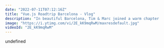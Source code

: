 ```yaml
---
date: "2022-07-11T07:12:16Z"
title: "Vue.js Roadtrip Barcelona - Vlog"
description: "In beautiful Barcelona, Tim & Marc joined a warm chapter of Vue.js Roadtrips organized by Passionate People. They interviewed speakers and captured the vibe around the event.\n\nThis is Middleware Productions: we film interviews, shoot b-roll, create story arcs, edit, sound edit, and publish the video on the day itself. Film in the morning, show in the afternoon."
image: "https://i.ytimg.com/vi/2E_kK9mqRwM/maxresdefault.jpg"
videoId: "2E_kK9mqRwM"
---
```


undefined